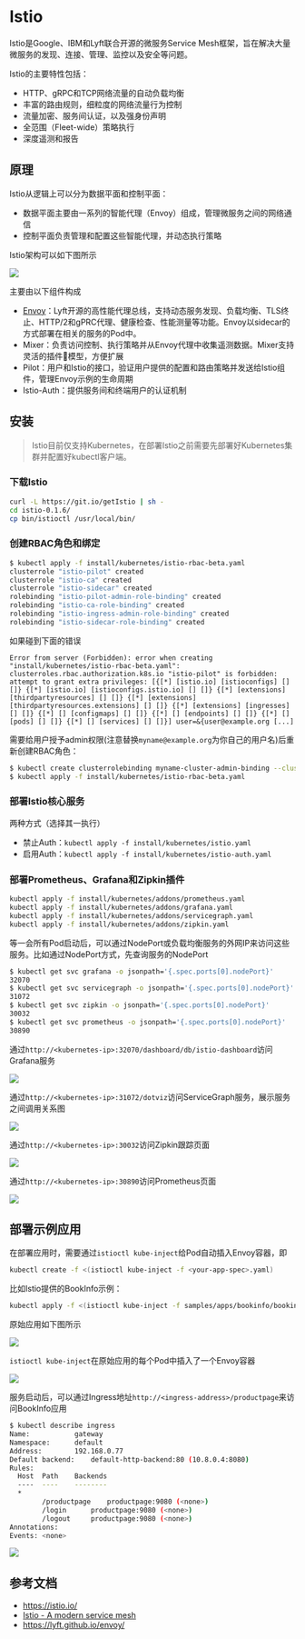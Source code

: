 # Istio

Istio是Google、IBM和Lyft联合开源的微服务Service Mesh框架，旨在解决大量微服务的发现、连接、管理、监控以及安全等问题。

Istio的主要特性包括：

- HTTP、gRPC和TCP网络流量的自动负载均衡
- 丰富的路由规则，细粒度的网络流量行为控制
- 流量加密、服务间认证，以及强身份声明
- 全范围（Fleet-wide）策略执行
- 深度遥测和报告

## 原理

Istio从逻辑上可以分为数据平面和控制平面：

- 数据平面主要由一系列的智能代理（Envoy）组成，管理微服务之间的网络通信
- 控制平面负责管理和配置这些智能代理，并动态执行策略

Istio架构可以如下图所示

![](images/istio.png)

主要由以下组件构成

- [Envoy](https://lyft.github.io/envoy/)：Lyft开源的高性能代理总线，支持动态服务发现、负载均衡、TLS终止、HTTP/2和gPRC代理、健康检查、性能测量等功能。Envoy以sidecar的方式部署在相关的服务的Pod中。
- Mixer：负责访问控制、执行策略并从Envoy代理中收集遥测数据。Mixer支持灵活的插件模型，方便扩展
- Pilot：用户和Istio的接口，验证用户提供的配置和路由策略并发送给Istio组件，管理Envoy示例的生命周期
- Istio-Auth：提供服务间和终端用户的认证机制

## 安装

> Istio目前仅支持Kubernetes，在部署Istio之前需要先部署好Kubernetes集群并配置好kubectl客户端。

### 下载Istio

```sh
curl -L https://git.io/getIstio | sh -
cd istio-0.1.6/
cp bin/istioctl /usr/local/bin/
```

### 创建RBAC角色和绑定

```sh
$ kubectl apply -f install/kubernetes/istio-rbac-beta.yaml
clusterrole "istio-pilot" created
clusterrole "istio-ca" created
clusterrole "istio-sidecar" created
rolebinding "istio-pilot-admin-role-binding" created
rolebinding "istio-ca-role-binding" created
rolebinding "istio-ingress-admin-role-binding" created
rolebinding "istio-sidecar-role-binding" created
```

如果碰到下面的错误

```
Error from server (Forbidden): error when creating "install/kubernetes/istio-rbac-beta.yaml": clusterroles.rbac.authorization.k8s.io "istio-pilot" is forbidden: attempt to grant extra privileges: [{[*] [istio.io] [istioconfigs] [] []} {[*] [istio.io] [istioconfigs.istio.io] [] []} {[*] [extensions] [thirdpartyresources] [] []} {[*] [extensions] [thirdpartyresources.extensions] [] []} {[*] [extensions] [ingresses] [] []} {[*] [] [configmaps] [] []} {[*] [] [endpoints] [] []} {[*] [] [pods] [] []} {[*] [] [services] [] []}] user=&{user@example.org [...]
```

需要给用户授予admin权限(注意替换`myname@example.org`为你自己的用户名)后重新创建RBAC角色：

```sh
$ kubectl create clusterrolebinding myname-cluster-admin-binding --clusterrole=cluster-admin --user=myname@example.org
$ kubectl apply -f install/kubernetes/istio-rbac-beta.yaml
```

### 部署Istio核心服务

两种方式（选择其一执行）

- 禁止Auth：`kubectl apply -f install/kubernetes/istio.yaml`
- 启用Auth：`kubectl apply -f install/kubernetes/istio-auth.yaml`

### 部署Prometheus、Grafana和Zipkin插件

```sh
kubectl apply -f install/kubernetes/addons/prometheus.yaml
kubectl apply -f install/kubernetes/addons/grafana.yaml
kubectl apply -f install/kubernetes/addons/servicegraph.yaml
kubectl apply -f install/kubernetes/addons/zipkin.yaml
```

等一会所有Pod启动后，可以通过NodePort或负载均衡服务的外网IP来访问这些服务。比如通过NodePort方式，先查询服务的NodePort

```sh
$ kubectl get svc grafana -o jsonpath='{.spec.ports[0].nodePort}'
32070
$ kubectl get svc servicegraph -o jsonpath='{.spec.ports[0].nodePort}'
31072
$ kubectl get svc zipkin -o jsonpath='{.spec.ports[0].nodePort}'
30032
$ kubectl get svc prometheus -o jsonpath='{.spec.ports[0].nodePort}'
30890
```

通过`http://<kubernetes-ip>:32070/dashboard/db/istio-dashboard`访问Grafana服务

![](images/grafana.png)

通过`http://<kubernetes-ip>:31072/dotviz`访问ServiceGraph服务，展示服务之间调用关系图

![](images/servicegraph.png)

通过`http://<kubernetes-ip>:30032`访问Zipkin跟踪页面

![](images/zipkin.png)

通过`http://<kubernetes-ip>:30890`访问Prometheus页面

![](images/prometheus.png)

## 部署示例应用

在部署应用时，需要通过`istioctl kube-inject`给Pod自动插入Envoy容器，即

```sh
kubectl create -f <(istioctl kube-inject -f <your-app-spec>.yaml)
```

比如Istio提供的BookInfo示例：

```sh
kubectl apply -f <(istioctl kube-inject -f samples/apps/bookinfo/bookinfo.yaml)
```

原始应用如下图所示

![](images/bookinfo.png)

`istioctl kube-inject`在原始应用的每个Pod中插入了一个Envoy容器

![](images/bookinfo2.png)

服务启动后，可以通过Ingress地址`http://<ingress-address>/productpage`来访问BookInfo应用

```sh
$ kubectl describe ingress
Name:			gateway
Namespace:		default
Address:		192.168.0.77
Default backend:	default-http-backend:80 (10.8.0.4:8080)
Rules:
  Host	Path	Backends
  ----	----	--------
  *
    	/productpage 	productpage:9080 (<none>)
    	/login 		productpage:9080 (<none>)
    	/logout 	productpage:9080 (<none>)
Annotations:
Events:	<none>
```

![](images/productpage.png)

## 参考文档

- <https://istio.io/>
- [Istio - A modern service mesh](https://istio.io/talks/istio_talk_gluecon_2017.pdf)
- <https://lyft.github.io/envoy/>
